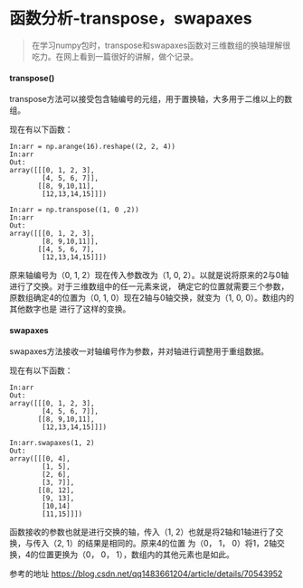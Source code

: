 # 函数分析-transpose，swapaxes
>在学习numpy包时，transpose和swapaxes函数对三维数组的换轴理解很吃力。在网上看到一篇很好的讲解，做个记录。

#### transpose()

transpose方法可以接受包含轴编号的元组，用于置换轴，大多用于二维以上的数组。

现在有以下函数：

    In:arr = np.arange(16).reshape((2, 2, 4))
    In:arr
    Out:
    array([[[0, 1, 2, 3],
            [4, 5, 6, 7]],
           [[8, 9,10,11],
            [12,13,14,15]]])
          
    In:arr = np.transpose((1, 0 ,2))
    In:arr
    Out:
    array([[[0, 1, 2, 3],
            [8, 9,10,11]],
           [[4, 5, 6, 7],
            [12,13,14,15]]])
            
原来轴编号为（0, 1, 2）现在传入参数改为（1, 0, 2）。以就是说将原来的2与0轴进行了交换。对于三维数组中的任一元素来说，
确定它的位置就需要三个参数，原数组确定4的位置为（0, 1, 0）现在2轴与0轴交换，就变为（1, 0, 0）。数组内的其他数字也是
进行了这样的变换。

#### swapaxes

swapaxes方法接收一对轴编号作为参数，并对轴进行调整用于重组数据。

现在有以下函数：

    In:arr
    Out:
    array([[[0, 1, 2, 3],
            [4, 5, 6, 7]],
           [[8, 9,10,11],
            [12,13,14,15]]])
            
    In:arr.swapaxes(1, 2)
    Out:
    array([[[0, 4],
            [1, 5],
            [2, 6],
            [3, 7]],
           [[8, 12],
            [9, 13],
            [10,14]
            [11,15]]])
            
函数接收的参数也就是进行交换的轴，传入（1, 2）也就是将2轴和1轴进行了交换，与传入（2, 1）的结果是相同的。原来4的位置
为（0， 1， 0）将1，2轴交换，4的位置更换为（0， 0， 1），数组内的其他元素也是如此。

参考的地址
<https://blog.csdn.net/qq1483661204/article/details/70543952>
    
